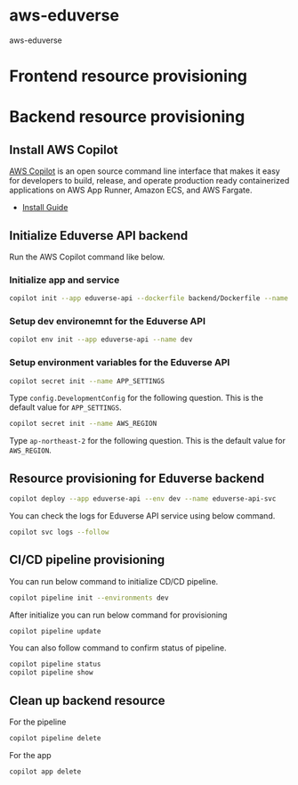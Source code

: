 # aws-eduverse
aws-eduverse



# Frontend resource provisioning


# Backend resource provisioning

## Install AWS Copilot
[AWS Copilot](https://aws.github.io/copilot-cli/) is an open source command line interface that makes it easy for developers to build, release, and operate production ready containerized applications on AWS App Runner, Amazon ECS, and AWS Fargate.
* [Install Guide](https://aws.github.io/copilot-cli/docs/getting-started/install/)

## Initialize Eduverse API backend
Run the AWS Copilot command like below.

### Initialize app and service
```bash
copilot init --app eduverse-api --dockerfile backend/Dockerfile --name eduverse-api-svc --port 5000 --type "Load Balanced Web Service"
```

### Setup dev environemnt for the Eduverse API
```bash
copilot env init --app eduverse-api --name dev  
```

### Setup environment variables for the Eduverse API
```bash
copilot secret init --name APP_SETTINGS
```
Type `config.DevelopmentConfig` for the following question.
This is the default value for `APP_SETTINGS`.


```bash
copilot secret init --name AWS_REGION
```
Type `ap-northeast-2` for the following question. 
This is the default value for `AWS_REGION`.


## Resource provisioning for Eduverse backend
```bash
copilot deploy --app eduverse-api --env dev --name eduverse-api-svc
```

You can check the logs for Eduverse API service using below command.
```bash
copilot svc logs --follow
```


## CI/CD pipeline provisioning
You can run below command to initialize CD/CD pipeline.
```bash
copilot pipeline init --environments dev
```
After initialize you can run below command for provisioning
```bash
copilot pipeline update
```

You can also follow command to confirm status of pipeline.

```bash
copilot pipeline status
copilot pipeline show
```

## Clean up backend resource 
For the pipeline
```bash
copilot pipeline delete
```

For the app
```bash
copilot app delete
```

